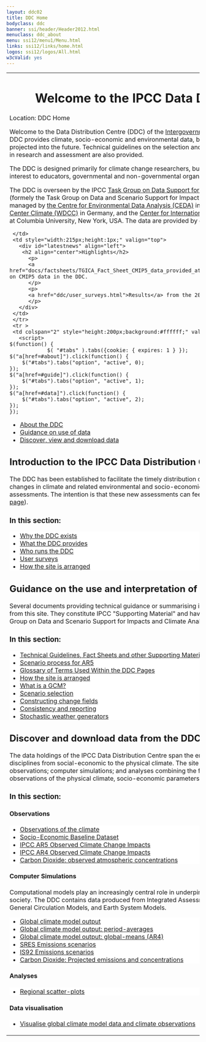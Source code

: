 ```yaml
---
layout: ddc02
title: DDC Home
bodyclass: ddc
banner: ssi/header/Header2012.html
menuclass: ddc_about
menu: ssi12/menu1/Menu.html
links: ssi12/links/home.html
logos: ssi12/logos/All.html
w3cValid: yes
---
```


<table style="width:100%;">
     <tr>
     <td style="height:1pt;" valign="top">
       <div id="content">
 <div id="pagetit">
   <h1 align="center">Welcome to the IPCC Data Distribution Centre</h1>
 </div>
   <!-- End of Page Title Block -->
 
   <!-- Breadcrumb1 -->
   <div id="breadcrumb1" align="left">
   Location: DDC Home
   </div>
   <!-- End of Breadcrumb1 -->
   
   <p/> Welcome to the Data Distribution Centre (DDC) of the
   <a href="http://www.ipcc.ch">Intergovernmental Panel on Climate Change (IPCC)</a>.
   The DDC provides climate, socio-economic and environmental data, both from the past and also in scenarios projected into the future. Technical guidelines on the selection and use of different types of data and scenarios in research and assessment are also provided.
   
<p/>  The DDC is designed primarily for climate change researchers, but materials contained on the site may also be of interest to educators, governmental and non-governmental organisations, and the general public.

<p/> The DDC is overseen by the IPCC
 <a href="https://www.ipcc.ch/task-group-on-data-and-scenario-support-for-impact-and-climate-analysis-tgica">
Task Group on Data Support for Climate Change Assessments (TG-DATA)
</a>
(formely the Task Group on Data and Scenario Support for Impact and Climate Analysis - TGICA)
and jointly managed by <a href="http://ceda.ac.uk" target="new" title="formerly the British Atmospheric Data Centre (BADC)">the
  Centre for Environmental Data Analysis (CEDA)</a> in the United Kingdom,
  the <a href="http://www.wdc-climate.de" target="new">
  ICSU World Data Center Climate (WDCC)</a> in Germany, and the <a href="http://www.ciesin.columbia.edu" target="new">
  Center for International Earth Science Information Network (CIESIN)</a> at Columbia University,
  New York, USA.
  The data are provided by co-operating modelling and analysis centres.
 
 </div>

     </td>
     <td style="width:215px;height:1px;" valign="top">
       <div id="latestnews" align="left">
        <h2 align="center">Highlights</h2>
          <p>
          <a href="docs/factsheets/TGICA_Fact_Sheet_CMIP5_data_provided_at_the_IPCC_DDC_Ver_1_2016.pdf">Factsheet</a> on CMIP5 data in the DDC.
          </p>
          <p>
          <a href="ddc/user_surveys.html">Results</a> from the 2015 user survey.
          </p>
       </div>
     </td>
     </tr>
     <tr >
     <td colspan="2" style="height:200px;background:#ffffff;" valign="top" >
       <script>
 	$(function() {
                $( "#tabs" ).tabs({cookie: { expires: 1 } });
    $("a[href=#about]").click(function() {
        $("#tabs").tabs("option", "active", 0);
    });
    $("a[href=#guide]").click(function() {
        $("#tabs").tabs("option", "active", 1);
    });
    $("a[href=#data]").click(function() {
        $("#tabs").tabs("option", "active", 2);
    });
 	});
 </script>
<!-- how to make tab selection stick: http://stackoverflow.com/questions/5066581/jquery-ui-tabs-wont-save-selected-tab-index-upon-page-reload  expiry time in days-->
 		<!-- $( "#tabs" ).tabs({ cookie: { expires: 1 } }); -->
 <div class="demo">
 <div id="tabs">
 	<ul>
 		<li><a href="#about">About the DDC</a></li>
 		<li><a href="#guide">Guidance on use of data</a></li>
 		<li><a href="#data">Discover, view and download data</a></li>
 	</ul>

<!-- First tab: ABOUT -->
 <div id="about">
<h2>Introduction to the IPCC Data Distribution Centre (<a href="/ddc/ddc_about.html">Full page</a>)</h2>

  <p>   The DDC has been established to facilitate the timely distribution of a consistent set of
  up-to-date scenarios of changes in climate and related environmental and socio-economic factors for
  use in climate impacts assessments. The intention is that these new assessments can feed into the
  review process of the IPCC
 (<a class="lx" href="/ddc/ddc_about.html">Full page</a>).
</p>

<h3> In this section:</h3>
<ul class="lx" style="background:#ffffff;">
  <li class="lx"> <a class="lx" href="/ddc/ddc_exist.html">Why the DDC exists</a></li>
  <li class="lx"> <a class="lx" href="/ddc//ddc_provides.html">What the DDC provides</a></li>
  <li class="lx"> <a class="lx" href="/ddc//ddc_runs.html">Who runs the DDC</a></li>
  <li class="lx"> <a class="lx" href="/ddc/user_surveys.html">User surveys</a></li>
  <li class="lx"> <a class="lx" href="/ddc/site_layout.html">How the site is arranged</a></li>
</ul>

 </div>

<!-- Second tab: GUIDANCE -->
<div id="guide">
  <h2>Guidance on the use  and interpretation of data and on use of the site</h2>
  <p>
 Several documents providing technical guidance or summarising information held on the DDC are downloadable from this site. They constitute IPCC "Supporting Material" and have been prepared at the request of the Task Group on Data and Scenario Support for Impacts and Climate Analysis (TGICA). 
</p>
<h3> In this section:</h3>
<ul class="lx" style="background:#ffffff;">
  <li class="lx"><a class="lx" href="/guidelines/index.html">Technical Guidelines, Fact Sheets and other Supporting Material</a></li>
  <li class="lx"><a class="lx" href="http://sedac.ipcc-data.org/ddc/ar5_scenario_process/index.html">Scenario process for AR5</a></li>
  <li class="lx"><a class="lx" href="/guidelines/pages/glossary/">Glossary of Terms Used Within the DDC Pages</a></li>
  <li class="lx"><a class="lx" href="/ddc/site_layout.html">How the site is arranged</a></li>
  <li class="lx"><a class="lx" href="/guidelines/pages/gcm_guide.html">What is a GCM?</a></li> 
  <li class="lx"><a class="lx" href="/guidelines/pages/scen_selection.html">Scenario selection</a></li> 
  <li class="lx"><a class="lx" href="/guidelines/pages/change_field.html">Constructing change fields</a></li> 
  <li class="lx"><a class="lx" href="/guidelines/pages/reporting.html">Consistency and reporting</a></li> 
  <li class="lx"><a class="lx" href="/guidelines/pages/weather_generators.html">Stochastic weather generators</a></li> 
</ul>
 </div>

<!-- Third tab: DATA -->
 <div id="data">
<h2>Discover and download data from the DDC</h2>
 <p>
 The data holdings of the IPCC Data Distribution Centre span the entire range of IPCC activities, ranging across disciplines from social-economic to the physical climate. The site is organised around three categories: observations; computer simulations; and analyses combining the first two.
 The DDC provides access to observations of the physical climate, socio-economic parameters and environmental parameters.
 </p>
 
<h3> In this section:</h3>
<h4> Observations </h4>
<ul class="lx" style="background:#ffffff;">
  <li class="lx"><a class="lx" href="/observ/index.html">Observations of the climate</a></li>
  <li class="lx"><a class="lx" href="http://sedac.ipcc-data.org/ddc/baseline/index.html">Socio-Economic Baseline Dataset</a></li>
  <li class="lx"><a class="lx" href="http://sedac.ipcc-data.org/ddc/observed_ar5/index.html">IPCC AR5 Observed Climate Change Impacts</a></li>
  <li class="lx"><a class="lx" href="http://sedac.ipcc-data.org/ddc/observed/index.html">IPCC AR4 Observed Climate Change Impacts</a></li>
  <li class="lx"><a class="lx" href="/observ/ddc_co2.html">Carbon Dioxide: observed atmospheric concentrations</a></li>
</ul>

<h4> Computer Simulations </h4>
 Computational models play an increasingly central role in underpinning our understanding of the environment, society. The DDC contains data produced from Integrated Assessment Models (IAMs), Carbon-cycle Models, General Circulation Models, and Earth System Models.
<ul class="lx" style="background:#ffffff;">
  <li class="lx"> <a class="lx" href="/sim/gcm_monthly/">Global climate model output</a></li>
  <li class="lx"> <a class="lx" href="/sim/gcm_clim/">Global climate model output: period-averages</a></li>
  <li class="lx"> <a class="lx" href="/sim/gcm_global/index.html">Global climate model output: global-means (AR4)</a></li>
  <li class="lx"> <a class="lx" href="http://sedac.ipcc-data.org/ddc/sres/index.html">SRES Emissions scenarios</a></li>
  <li class="lx"> <a class="lx" href="http://sedac.ipcc-data.org/ddc/is92/index.html">IS92 Emissions scenarios</a></li>
  <li class="lx"> <a class="lx" href="/observ/ddc_co2.html">Carbon Dioxide: Projected emissions and concentrations</a></li>
</ul>
      <h4> Analyses </h4>
<ul class="lx" style="background:#ffffff;">
  <li class="lx"> <a class="lx" href="/syn/tar_scatter/">Regional scatter-plots</a></li>
</ul>
      <h4> Data visualisation </h4>
<ul class="lx" style="background:#ffffff;">
  <li class="lx"> <a class="lx" href="/maps/">Visualise global climate model data and climate observations</a></li>
</ul>
 </div>
 </div>
 
</div><!-- End demo -->
